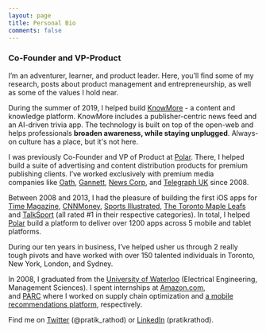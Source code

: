 ```yaml
---
layout: page
title: Personal Bio
comments: false
---
```


### Co-Founder and VP-Product

I’m an adventurer, learner, and product leader. Here, you’ll find some of my research, posts about product management and entrepreneurship, as well as some of the values I hold near.

During the summer of 2019, I helped build [KnowMore](https://knowmore.app) - a content and knowledge platform. KnowMore includes a publisher-centric news feed and an AI-driven trivia app. The technology is built on top of the open-web and helps professionals **broaden awareness, while staying unplugged**. Always-on culture has a place, but it's not here.

I was previously Co-Founder and VP of Product at [Polar](http://polar.me). There, I helped build a suite of advertising and content distribution products for premium publishing clients. I’ve worked exclusively with premium media companies like [Oath](http://oath.com), [Gannett](http://gannett.com), [News Corp](http://newscorp.com), and [Telegraph UK](http://telegraph.co.uk) since 2008.

Between 2008 and 2013, I had the pleasure of building the first iOS apps for [Time Magazine](http://time.com), [CNNMoney](http://money.cnn.com/), [Sports Illustrated](http://si.com), [The Toronto Maple Leafs](https://www.nhl.com/mapleleafs/) and [TalkSport](https://talksport.com/) (all rated #1 in their respective categories). In total, I helped [Polar](http://polar.me) build a platform to deliver over 1200 apps across 5 mobile and tablet platforms.

During our ten years in business, I’ve helped usher us through 2 really tough pivots and have worked with over 150 talented individuals in Toronto, New York, London, and Sydney.

In 2008, I graduated from the [University of Waterloo](https://uwaterloo.ca/) (Electrical Engineering, Management Sciences). I spent internships at [Amazon.com](http://amazon.com), and [PARC](<https://en.wikipedia.org/wiki/PARC_(company)>) where I worked on supply chain optimization and [a mobile recommendations platform](http://www.izix.com/pubs/Bellotti-Magitti-CHI2008.pdf), respectively.

Find me on [Twitter](https://twitter.com/pratik_rathod) (@pratik_rathod) or [LinkedIn](https://www.linkedin.com/in/pratikrathod/) (pratikrathod).
